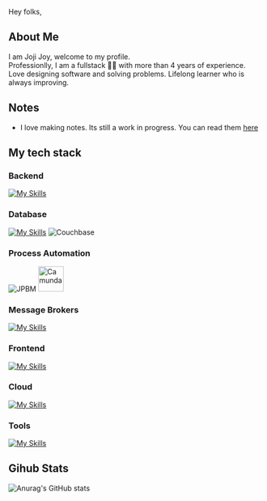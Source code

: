Hey folks,

## About Me

I am Joji Joy, welcome to my profile.<br>
Professionlly, I am a fullstack 👨‍💻 with more than 4 years of experience.<br>
Love designing software and solving problems.
Lifelong learner who is always improving.

## Notes

- I love making notes. Its still a work in progress. You can read them [here](https://anon-coders-notes.gitbook.io/anondevsdocs)

## My tech stack

### Backend
  [![My Skills](https://skillicons.dev/icons?i=java,spring,hibernate,maven,nodejs,npm,bash&perline=10)](https://skillicons.dev)
### Database
  [![My Skills](https://skillicons.dev/icons?i=postgres,redis,mongo&perline=10)](https://skillicons.dev)
  ![Couchbase](https://avatars.githubusercontent.com/u/605755?s=50&v=4)
### Process Automation
  ![JPBM](https://www.jbpm.org/headerFooter/jBPMLogo_siteheader.png)
  <img src="https://docs.camunda.org/manual/7.22/img/orange-C.png" width=50 alt="Camunda"/>
  
### Message Brokers
  [![My Skills](https://skillicons.dev/icons?i=kafka,rabbitmq&perline=10)](https://skillicons.dev)
### Frontend
  [![My Skills](https://skillicons.dev/icons?i=ts,angular&perline=10)](https://skillicons.dev)
### Cloud
  [![My Skills](https://skillicons.dev/icons?i=aws&perline=10)](https://skillicons.dev)
### Tools
  [![My Skills](https://skillicons.dev/icons?i=git,postman,docker,jenkins&perline=10)](https://skillicons.dev)

## Gihub Stats

![Anurag's GitHub stats](https://github-readme-stats.vercel.app/api?username=jojijoy15&show_icons=true&theme=dark)
